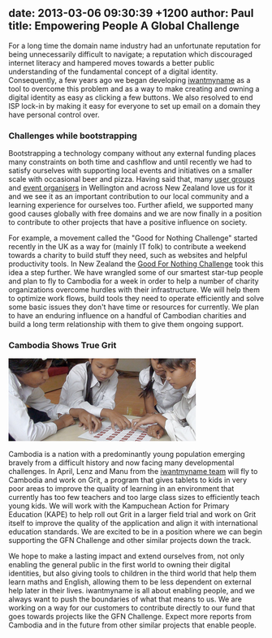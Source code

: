 date: 2013-03-06 09:30:39 +1200
author: Paul
title: Empowering People A Global Challenge
----

For a long time the domain name industry had an unfortunate reputation for being unnecessarily difficult to navigate; a reputation which discouraged internet literacy and hampered moves towards a better public understanding of the fundamental concept of a digital identity. Consequently, a few years ago we began developing [iwantmyname](https://iwantmyname.com) as a tool to overcome this problem and as a way to make creating and owning a digital identity as easy as clicking a few buttons. We also resolved to end ISP lock-­in by making it easy for everyone to set up email on a domain they have personal control over.

### Challenges while bootstrapping

Bootstrapping a technology company without any external funding places many constraints on both time and cashflow and until recently we had to satisfy ourselves with supporting local events and initiatives on a smaller scale with occasional beer and pizza. Having said that, many [user groups](http://www.meetup.com/WellingtonJS/) and [event organisers](http://wellington.startupweekend.org) in Wellington and across New Zealand love us for it and we see it as an important contribution to our local community and a learning experience for ourselves too. Further afield, we supported many good causes globally with free domains and we are now finally in a position to contribute to other projects that have a positive influence on society.

For example, a movement called the "Good for Nothing Challenge" started recently in the UK as a way for (mainly IT folk) to contribute a weekend towards a charity to build stuff they need, such as websites and helpful productivity tools. In New Zealand the [Good For Nothing Challenge](http://www.gfnchallenge.org/index.html) took this idea a step further. We have wrangled some of our smartest star-t­up people and plan to fly to Cambodia for a week in order to help a number of charity organizations overcome hurdles with their infrastructure. We will help them to optimize work flows, build tools they need to operate efficiently and solve some basic issues they don't have time or resources for currently. We plan to have an enduring influence on a handful of Cambodian charities and build a long term relationship with them to give them ongoing support.

### Cambodia Shows True Grit

![grit-cambodia.png](/media/2013-03-06-grit-cambodia.png)

Cambodia is a nation with a predominantly young population emerging bravely from a difficult history and now facing many developmental challenges. In April, Lenz and Manu from the [iwantmyname team](https://iwantmyname.com/about) will fly to Cambodia and work on Grit, a program that gives tablets to kids in very poor areas to improve the quality of learning in an environment that currently has too few teachers and too large class sizes to efficiently teach young kids. We will work with the Kampuchean Action for Primary Education (KAPE) to help roll out Grit in a larger field trial and work on Grit itself to improve the quality of the application and align it with international education standards. We are excited to be in a position where we can begin supporting the GFN Challenge and other similar projects down the track.

We hope to make a lasting impact and extend ourselves from, not only enabling the general public in the first world to owning their digital identities, but also giving tools to children in the third world that help them learn maths and English, allowing them to be less dependent on external help later in their lives. iwantmyname is all about enabling people, and we always want to push the boundaries of what that means to us. We are working on a way for our customers to contribute directly to our fund that goes towards projects like the GFN Challenge. Expect more reports from Cambodia and in the future from other similar projects that enable people.
